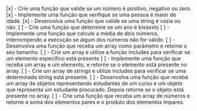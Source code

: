 [x] - Crie uma função que valide se um número é positivo, negativo ou zero.
[x] - Implemente uma função que verifique se uma pessoa é maior de idade.
[x] - Desenvolva uma função que valide se uma string é vazia ou não.
[ ] - Crie uma função que determine se um ano é bissexto
[ ] - Implemente uma função que calcule a média de dois números, interrompendo a execução se algum dos números não for válido.
[ ] - Desenvolva uma função que receba um array como parâmetro e retorne o seu tamanho.
[ ] - Crie um array e utilize a função includes para verificar se um elemento específico está presente
[ ] - Implemente uma função que receba um array e um elemento, e retorne se o elemento está presente no array.
[ ] - Crie um array de strings e utilize includes para verificar se uma determinada string está presente.
[ ] - Desenvolva uma função que receba um array de objetos representando estudantes de um curso e um objeto que representa um estudante procurado. Depois retorne se o objeto está presente no array.
[ ] - Crie uma função que receba um array de números e retorne a soma dos elementos pares e o produto dos elementos ímpares.